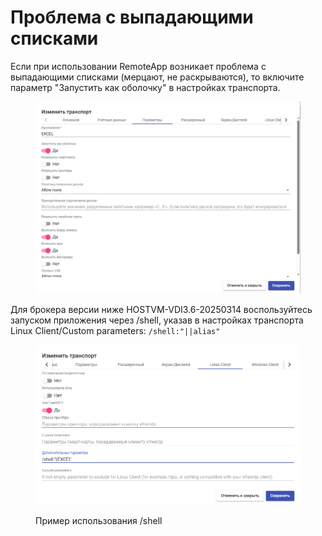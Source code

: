 # Проблема с выпадающими списками

Если при использовании RemoteApp возникает проблема с выпадающими списками (мерцают, не раскрываются), то включите параметр "Запустить как оболочку" в настройках транспорта.

<figure><img src="../../../../.gitbook/assets/image (109).png" alt=""><figcaption></figcaption></figure>

Для брокера версии ниже HOSTVM-VDI3.6-20250314 воспользуйтесь запуском приложения через /shell,  указав в настройках транспорта Linux Client/Custom parameters:
&#x20;`/shell:"||alias"`

<figure><img src="../../../../.gitbook/assets/image (106).png" alt=""><figcaption><p>Пример использования /shell</p></figcaption></figure>
